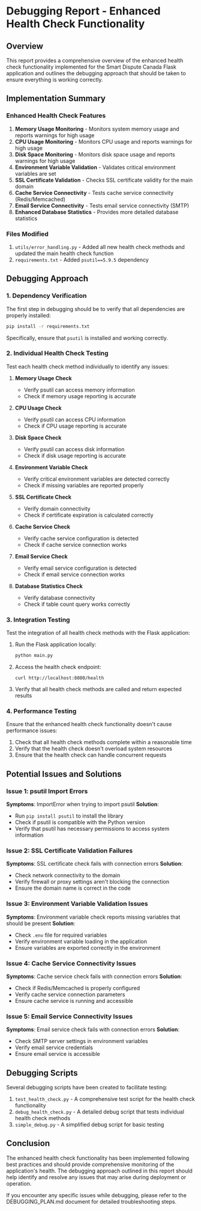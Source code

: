 # Debugging Report - Enhanced Health Check Functionality

## Overview
This report provides a comprehensive overview of the enhanced health check functionality implemented for the Smart Dispute Canada Flask application and outlines the debugging approach that should be taken to ensure everything is working correctly.

## Implementation Summary

### Enhanced Health Check Features
1. **Memory Usage Monitoring** - Monitors system memory usage and reports warnings for high usage
2. **CPU Usage Monitoring** - Monitors CPU usage and reports warnings for high usage
3. **Disk Space Monitoring** - Monitors disk space usage and reports warnings for high usage
4. **Environment Variable Validation** - Validates critical environment variables are set
5. **SSL Certificate Validation** - Checks SSL certificate validity for the main domain
6. **Cache Service Connectivity** - Tests cache service connectivity (Redis/Memcached)
7. **Email Service Connectivity** - Tests email service connectivity (SMTP)
8. **Enhanced Database Statistics** - Provides more detailed database statistics

### Files Modified
1. `utils/error_handling.py` - Added all new health check methods and updated the main health check function
2. `requirements.txt` - Added `psutil==5.9.5` dependency

## Debugging Approach

### 1. Dependency Verification
The first step in debugging should be to verify that all dependencies are properly installed:

```bash
pip install -r requirements.txt
```

Specifically, ensure that `psutil` is installed and working correctly.

### 2. Individual Health Check Testing
Test each health check method individually to identify any issues:

1. **Memory Usage Check**
   - Verify psutil can access memory information
   - Check if memory usage reporting is accurate

2. **CPU Usage Check**
   - Verify psutil can access CPU information
   - Check if CPU usage reporting is accurate

3. **Disk Space Check**
   - Verify psutil can access disk information
   - Check if disk usage reporting is accurate

4. **Environment Variable Check**
   - Verify critical environment variables are detected correctly
   - Check if missing variables are reported properly

5. **SSL Certificate Check**
   - Verify domain connectivity
   - Check if certificate expiration is calculated correctly

6. **Cache Service Check**
   - Verify cache service configuration is detected
   - Check if cache service connection works

7. **Email Service Check**
   - Verify email service configuration is detected
   - Check if email service connection works

8. **Database Statistics Check**
   - Verify database connectivity
   - Check if table count query works correctly

### 3. Integration Testing
Test the integration of all health check methods with the Flask application:

1. Run the Flask application locally:
   ```bash
   python main.py
   ```

2. Access the health check endpoint:
   ```
   curl http://localhost:8080/health
   ```

3. Verify that all health check methods are called and return expected results

### 4. Performance Testing
Ensure that the enhanced health check functionality doesn't cause performance issues:

1. Check that all health check methods complete within a reasonable time
2. Verify that the health check doesn't overload system resources
3. Ensure that the health check can handle concurrent requests

## Potential Issues and Solutions

### Issue 1: psutil Import Errors
**Symptoms**: ImportError when trying to import psutil
**Solution**: 
- Run `pip install psutil` to install the library
- Check if psutil is compatible with the Python version
- Verify that psutil has necessary permissions to access system information

### Issue 2: SSL Certificate Validation Failures
**Symptoms**: SSL certificate check fails with connection errors
**Solution**:
- Check network connectivity to the domain
- Verify firewall or proxy settings aren't blocking the connection
- Ensure the domain name is correct in the code

### Issue 3: Environment Variable Validation Issues
**Symptoms**: Environment variable check reports missing variables that should be present
**Solution**:
- Check `.env` file for required variables
- Verify environment variable loading in the application
- Ensure variables are exported correctly in the environment

### Issue 4: Cache Service Connectivity Issues
**Symptoms**: Cache service check fails with connection errors
**Solution**:
- Check if Redis/Memcached is properly configured
- Verify cache service connection parameters
- Ensure cache service is running and accessible

### Issue 5: Email Service Connectivity Issues
**Symptoms**: Email service check fails with connection errors
**Solution**:
- Check SMTP server settings in environment variables
- Verify email service credentials
- Ensure email service is accessible

## Debugging Scripts
Several debugging scripts have been created to facilitate testing:

1. `test_health_check.py` - A comprehensive test script for the health check functionality
2. `debug_health_check.py` - A detailed debug script that tests individual health check methods
3. `simple_debug.py` - A simplified debug script for basic testing

## Conclusion
The enhanced health check functionality has been implemented following best practices and should provide comprehensive monitoring of the application's health. The debugging approach outlined in this report should help identify and resolve any issues that may arise during deployment or operation.

If you encounter any specific issues while debugging, please refer to the DEBUGGING_PLAN.md document for detailed troubleshooting steps.